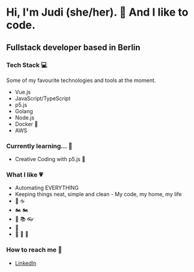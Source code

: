 # Hi, I'm Judi (she/her). 👋 And I like to code.

## Fullstack developer based in Berlin

### Tech Stack :computer:
Some of my favourite technologies and tools at the moment.
* Vue.js
* JavaScript/TypeScript
* p5.js
* Golang
* Node.js
* Docker :whale:
* AWS

### Currently learning... :seedling:
* Creative Coding with p5.js :art:

### What I like :heartpulse:
* Automating EVERYTHING
* Keeping things neat, simple and clean - My code, my home, my life
* :croissant: :coffee:
* :motorcycle: :motorcycle:
* :book: :books: :eyeglasses: 
* :running: 
* :ocean: :ocean: :ocean:

### How to reach me :love_letter:
* [LinkedIn](https://linkedin.com/in/jboehlert) 
